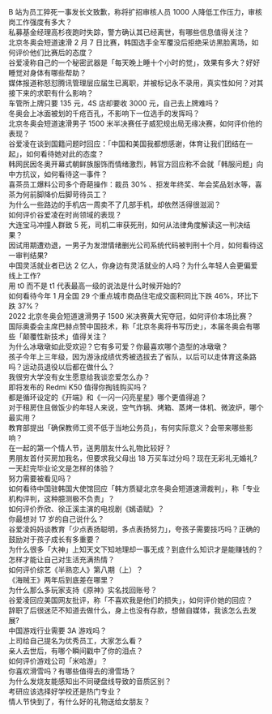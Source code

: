 B 站为员工猝死一事发长文致歉，称将扩招审核人员 1000 人降低工作压力，审核岗工作强度有多大？  
私募基金经理高杉夜跑时失踪，警方确认其已经离世，有哪些信息值得关注？  
北京冬奥会短道速滑 2 月 7 日比赛，韩国选手全军覆没后拒绝采访黑脸离场，如何评价他们比赛后的态度？  
谷爱凌称自己的一个秘密武器是「每天晚上睡十个小时的觉」，效果有多大？好好睡觉对身体有哪些帮助？  
媒体报道称怒怼腾讯管理层应届生已离职，并被标记永不录用，真实性如何？对其接下来的求职有什么影响？  
车管所上牌只要 135 元，4S 店却要收 3000 元，自己去上牌难吗？  
冬奥会上冰面被划的千疮百孔，不影响下一位选手的发挥吗？  
北京冬奥会短道速滑男子 1500 米半决赛任子威犯规出局无缘决赛，如何评价他的表现？  
谷爱凌在谈到国籍问题时回应：「中国和美国我都想感谢，体育让我们团结在一起」，如何看待她对此的态度？  
韩网民因冬奥开幕式朝鲜族服饰而情绪激烈，韩官方回应称不会就「韩服问题」向中方抗议，如何看待这一事件？  
喜茶员工爆料公司多个奇葩操作：裁员 30% 、拒发年终奖、年会奖品划水等，喜茶为何前脚降价后脚苛待员工？  
为什么一些路边的手机店一周卖不了几部手机，却依然活得很滋润？  
如何评价谷爱凌在时尚领域的表现？  
大连宝马冲撞人群致 5 死，司机二审获死刑，如何从法律角度解读这一判决结果？  
因试用期遭劝退，一男子为发泄情绪删光公司系统代码被判刑十个月，如何看待这一审判结果?  
中国灵活就业者已达 2 亿人，你身边有灵活就业的人吗？为什么年轻人会更偏爱线上工作?  
用 t0 而不是 t1 代表最高一级的说法是什么时候开始的?  
如何看待今年 1 月全国 29 个重点城市商品住宅成交面积同比下跌 46%，环比下跌 37%？  
2022 北京冬奥会短道速滑男子 1500 米决赛黄大宪夺冠，如何评价本场比赛？  
国际奥委会主席巴赫点赞中国技术，称「北京冬奥将书写历史」，本届冬奥会有哪些「颠覆性新技术」值得关注？  
为什么冰墩墩如此受欢迎？它有多可爱？你最喜欢哪个造型的冰墩墩？  
孩子今年上三年级，因为游泳成绩优秀被选拔去了省队，以后可以走体育这条路吗？运动员退役以后都在做什么？  
我很穷大学没有女生愿意给我谈恋爱怎么办？  
即将发布的 Redmi K50 值得你掏钱购买吗？  
都是循环设定的《开端》和《一闪一闪亮星星》哪个更值得追？  
对于租房住且做饭少的年轻人来说，空气炸锅、烤箱、蒸烤一体机、微波炉，哪个最实用？  
教育部提出「确保教师工资不低于当地公务员」，有何实际意义？会带来哪些影响？  
在一起的第一个情人节，送男朋友什么礼物比较好？  
男朋友首付买房加我名，但要求我父母出 18 万买车过分吗？现在无彩礼无婚礼?  
一天赶完毕业论文是怎样的体验？  
努力需要被看见吗？  
如何看待中国驻韩国大使馆回应「韩方质疑北京冬奥会短道速滑裁判」，称「专业机构评判，这种臆测极不负责」？  
如何评价乔欣、徐正溪主演的电视剧《嫣语赋》？  
你最想对 17 岁的自己说什么？  
谷爱凌妈妈谈教育「少点表扬聪明，多点表扬努力」，夸孩子需要技巧吗？正确的鼓励对于孩子成长有多重要？  
为什么很多「大神」上知天文下知地理却一事无成？到底什么知识才是能赚钱的？  
怎样才能让自己对生活充满热情？  
如何评价综艺《半熟恋人》第八期（上）？  
《海贼王》两年后到底差在哪里？  
为什么那么多玩家支持《原神》实名找回账号？  
谷爱凌回应美国网友批评，称「不喜欢我是他们的损失」，如何评价她的回应？  
辞职了后很迷茫不知道去做什么，身上也没有存款，想做自媒体，我该怎么去发展?  
中国游戏行业需要 3A 游戏吗？  
上司给自己提名为优秀员工，大家怎么看？  
亲人去世后，有哪个瞬间戳中了你的泪点？  
如何评价游戏公司「米哈游」？  
你喜欢滑雪吗？有哪些值得去的滑雪场？  
为什么发烧友能感知出不同硬盘线导致的音质区别？  
考研应该选择好学校还是热门专业？  
情人节快到了，有什么好的礼物送给女朋友？  

